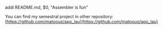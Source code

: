 addi README.md, $0, "Assembler is fun"

You can find my semestral project in other repository: [https://github.com/matoous/apo_lau](https://github.com/matoous/apo_lau)


